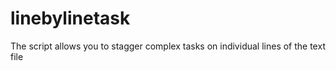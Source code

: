 # linebylinetask
The script allows you to stagger complex tasks on individual lines of the text file

